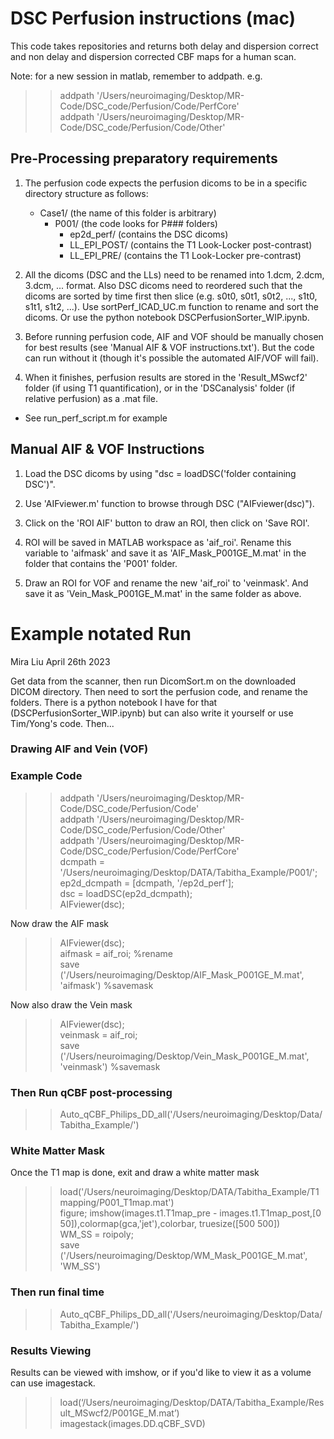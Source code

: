 # DSC Perfusion instructions (mac)

This code takes repositories and returns both delay and dispersion correct and non delay and dispersion corrected CBF maps for a human scan.

Note: for a new session in matlab, remember to addpath. 
e.g. 
>> addpath '/Users/neuroimaging/Desktop/MR-Code/DSC_code/Perfusion/Code/PerfCore'\
>> addpath '/Users/neuroimaging/Desktop/MR-Code/DSC_code/Perfusion/Code/Other'


## Pre-Processing preparatory requirements
1. The perfusion code expects the perfusion dicoms to be in a specific directory structure as follows:
   - Case1/ (the name of this folder is arbitrary)
      - P001/ (the code looks for P### folders)
          - ep2d_perf/ (contains the DSC dicoms)
          - LL_EPI_POST/ (contains the T1 Look-Locker post-contrast)
          - LL_EPI_PRE/ (contains the T1 Look-Locker pre-contrast)

   
2. All the dicoms (DSC and the LLs) need to be renamed into 1.dcm, 2.dcm, 3.dcm, ... format. Also DSC dicoms need to reordered such that the dicoms are sorted by time first then slice (e.g. s0t0, s0t1, s0t2, ..., s1t0, s1t1, s1t2, ...). 
   Use sortPerf_ICAD_UC.m function to rename and sort the dicoms.
   Or use the python notebook DSCPerfusionSorter_WIP.ipynb. 

3. Before running perfusion code, AIF and VOF should be manually chosen for best results (see 'Manual AIF & VOF instructions.txt'). But the code can run without it (though it's possible the automated AIF/VOF will fail). 

4. When it finishes, perfusion results are stored in the 'Result_MSwcf2' folder (if using T1 quantification), or in the 'DSCanalysis' folder (if relative perfusion) as a .mat file.

* See run_perf_script.m for example

## Manual AIF & VOF Instructions

1. Load the DSC dicoms by using "dsc = loadDSC('folder containing DSC')".

2. Use 'AIFviewer.m' function to browse through DSC ("AIFviewer(dsc)").

3. Click on the 'ROI AIF' button to draw an ROI, then click on 'Save ROI'.

4. ROI will be saved in MATLAB workspace as 'aif_roi'. Rename this variable to 'aifmask' and save it as 'AIF_Mask_P001GE_M.mat' in the folder that contains the 'P001' folder.

5. Draw an ROI for VOF and rename the new 'aif_roi' to 'veinmask'. And save it as 'Vein_Mask_P001GE_M.mat' in the same folder as above.


# Example notated Run 
Mira Liu April 26th 2023

Get data from the scanner, then run DicomSort.m on the downloaded DICOM directory. 
Then need to sort the perfusion code, and rename the folders. There is a python notebook I have for that (DSCPerfusionSorter_WIP.ipynb) but can also write it yourself or use Tim/Yong's code. 
Then... 

### Drawing AIF and Vein (VOF)

### Example Code
>> addpath '/Users/neuroimaging/Desktop/MR-Code/DSC_code/Perfusion/Code'\
>> addpath '/Users/neuroimaging/Desktop/MR-Code/DSC_code/Perfusion/Code/Other'\
>> addpath '/Users/neuroimaging/Desktop/MR-Code/DSC_code/Perfusion/Code/PerfCore'\
>> dcmpath = '/Users/neuroimaging/Desktop/DATA/Tabitha_Example/P001/';\
>> ep2d_dcmpath = [dcmpath, '/ep2d_perf'];\
>> dsc = loadDSC(ep2d_dcmpath);\
>> AIFviewer(dsc);

Now draw the AIF mask
>> AIFviewer(dsc);\
>> aifmask = aif_roi; %rename\
>> save ('/Users/neuroimaging/Desktop/AIF_Mask_P001GE_M.mat', 'aifmask') %savemask

Now also draw the Vein mask
>> AIFviewer(dsc);\
>> veinmask = aif_roi;\
>> save ('/Users/neuroimaging/Desktop/Vein_Mask_P001GE_M.mat', 'veinmask') %savemask

### Then Run qCBF post-processing
>> Auto_qCBF_Philips_DD_all('/Users/neuroimaging/Desktop/Data/Tabitha_Example/')

### White Matter Mask
Once the T1 map is done, exit and draw a white matter mask
>> load('/Users/neuroimaging/Desktop/DATA/Tabitha_Example/T1mapping/P001_T1map.mat')\
>> figure; imshow(images.t1.T1map_pre - images.t1.T1map_post,[0 50]),colormap(gca,'jet'),colorbar, truesize([500 500])\
>> WM_SS = roipoly;\
>> save ('/Users/neuroimaging/Desktop/WM_Mask_P001GE_M.mat', 'WM_SS')

### Then run final time
>> Auto_qCBF_Philips_DD_all('/Users/neuroimaging/Desktop/Data/Tabitha_Example/')

### Results Viewing
Results can be viewed with imshow, or if you'd like to view it as a volume can use imagestack. 
>> load(‘/Users/neuroimaging/Desktop/DATA/Tabitha_Example/Result_MSwcf2/P001GE_M.mat’)\
>> imagestack(images.DD.qCBF_SVD)
